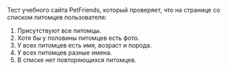 Тест учебного сайта PetFriends, который проверяет, что на странице со списком питомцев пользователя:

1. Присутствуют все питомцы.
2. Хотя бы у половины питомцев есть фото.
3. У всех питомцев есть имя, возраст и порода.
4. У всех питомцев разные имена.
5. В списке нет повторяющихся питомцев.
